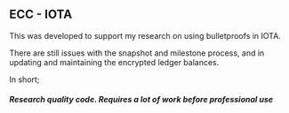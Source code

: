 ## ECC - IOTA
This was developed to support my research on using bulletproofs in IOTA. 

There are still issues with the snapshot and milestone process, and in updating and maintaining the encrypted ledger balances.

In short;
##### Research quality code. Requires a lot of work before professional use
